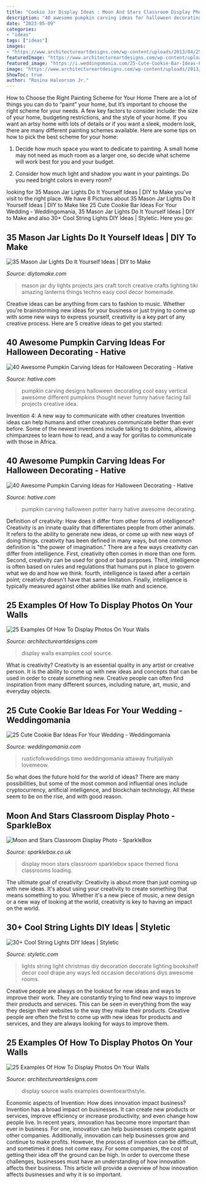 ```yaml
---
title: "Cookie Jar Display Ideas : Moon And Stars Classroom Display Photo"
description: "40 awesome pumpkin carving ideas for halloween decorating"
date: "2023-05-09"
categories:
- "ideas"
tags: ["ideas"]
images:
- "https://www.architectureartdesigns.com/wp-content/uploads/2013/04/25-cool-ideas-to-display-family-photos-on-your-walls18-635x605.jpg"
featuredImage: "https://www.architectureartdesigns.com/wp-content/uploads/2013/04/25-cool-ideas-to-display-family-photos-on-your-walls18-635x605.jpg"
featured_image: "https://i.weddingomania.com/25-Cute-Cookie-Bar-Ideas-For-Your-Wedding2.jpg"
image: "https://www.architectureartdesigns.com/wp-content/uploads/2013/04/25-cool-ideas-to-display-family-photos-on-your-walls18-635x605.jpg"
ShowToc: true
author: "Rosina Halvorson Jr."
---
```



How to Choose the Right Painting Scheme for Your Home
There are a lot of things you can do to “paint” your home, but it’s important to choose the right scheme for your needs. A few key factors to consider include: the size of your home, budgeting restrictions, and the style of your home. If you want an artsy home with lots of details or if you want a sleek, modern look, there are many different painting schemes available. Here are some tips on how to pick the best scheme for your home:
1. Decide how much space you want to dedicate to painting. A small home may not need as much room as a larger one, so decide what scheme will work best for you and your budget.

2. Consider how much light and shadow you want in your paintings. Do you need bright colors in every room?

	

		
looking for 35 Mason Jar Lights Do It Yourself Ideas | DIY to Make you've visit to the right place. We have 8 Pictures about 35 Mason Jar Lights Do It Yourself Ideas | DIY to Make like 25 Cute Cookie Bar Ideas For Your Wedding - Weddingomania, 35 Mason Jar Lights Do It Yourself Ideas | DIY to Make and also 30+ Cool String Lights DIY Ideas | Styletic. Here you go:
		
    
## 35 Mason Jar Lights Do It Yourself Ideas | DIY To Make

<img loading=lazy src="http://www.diytomake.com/wp-content/uploads/2016/11/Mason-Jar-Techno-Tiki-Torch.jpg" onerror="this.onerror=null;this.src='https://tse2.mm.bing.net/th?id=OIP.-eQdCGM_EoVsDS1dnzHSjAHaJe&amp;pid=15.1';" alt="35 Mason Jar Lights Do It Yourself Ideas | DIY to Make">

_Source: diytomake.com_

>mason jar diy lights projects jars craft torch creative crafts lighting tiki amazing lanterns things techno easy cool decor homemade. 

	

Creative ideas can be anything from cars to fashion to music. Whether you're brainstorming new ideas for your business or just trying to come up with some new ways to express yourself, creativity is a key part of any creative process. Here are 5 creative ideas to get you started:

    
## 40 Awesome Pumpkin Carving Ideas For Halloween Decorating - Hative

<img loading=lazy src="https://hative.com/wp-content/uploads/2014/10/pumpkin-carving-ideas/24-pumpkin-family.jpg" onerror="this.onerror=null;this.src='https://tse3.mm.bing.net/th?id=OIP.jUf8mguE0nMboep1QsloMQHaHa&amp;pid=15.1';" alt="40 Awesome Pumpkin Carving Ideas for Halloween Decorating - Hative">

_Source: hative.com_

>pumpkin carving designs halloween decorating cool easy vertical awesome different pumpkins thought never funny hative facing fall projects creative idea. 

	

Invention 4: A new way to communicate with other creatures
Invention ideas can help humans and other creatures communicate better than ever before. Some of the newest inventions include talking to dolphins, allowing chimpanzees to learn how to read, and a way for gorillas to communicate with those in Africa.

    
## 40 Awesome Pumpkin Carving Ideas For Halloween Decorating - Hative

<img loading=lazy src="https://hative.com/wp-content/uploads/2014/10/pumpkin-carving-ideas/23-harry-potter-pumpkin.jpg" onerror="this.onerror=null;this.src='https://tse1.mm.bing.net/th?id=OIP.3nkLtWKjVoDStJ28_M8d9wHaLH&amp;pid=15.1';" alt="40 Awesome Pumpkin Carving Ideas for Halloween Decorating - Hative">

_Source: hative.com_

>pumpkin carving halloween potter harry hative awesome decorating. 

	

Definition of creativity: How does it differ from other forms of intelligence?
Creativity is an innate quality that differentiates people from other animals. It refers to the ability to generate new ideas, or come up with new ways of doing things. creativity has been defined in many ways, but one common definition is "the power of imagination." There are a few ways creativity can differ from intelligence. First, creativity often comes in more than one form. Second, creativity can be used for good or bad purposes. Third, intelligence is often based on rules and regulations that humans put in place to govern what we do and how we think. fourth, intelligence is taxed after a certain point; creativity doesn't have that same limitation. Finally, intelligence is typically measured against other abilities like math and science.

    
## 25 Examples Of How To Display Photos On Your Walls

<img loading=lazy src="https://www.architectureartdesigns.com/wp-content/uploads/2013/04/25-cool-ideas-to-display-family-photos-on-your-walls10-635x469.jpg" onerror="this.onerror=null;this.src='https://tse1.mm.bing.net/th?id=OIP.FCGkmsIedFM3XFsjHGv8-gHaFe&amp;pid=15.1';" alt="25 Examples Of How To Display Photos On Your Walls">

_Source: architectureartdesigns.com_

>display walls examples cool source. 

	

What is creativity?
Creativity is an essential quality in any artist or creative person. It is the ability to come up with new ideas and concepts that can be used in order to create something new. Creative people can often find inspiration from many different sources, including nature, art, music, and everyday objects.

    
## 25 Cute Cookie Bar Ideas For Your Wedding - Weddingomania

<img loading=lazy src="https://i.weddingomania.com/25-Cute-Cookie-Bar-Ideas-For-Your-Wedding2.jpg" onerror="this.onerror=null;this.src='https://tse1.mm.bing.net/th?id=OIP.XiHrGXLdBGWJcpgYGV2WDwAAAA&amp;pid=15.1';" alt="25 Cute Cookie Bar Ideas For Your Wedding - Weddingomania">

_Source: weddingomania.com_

>rusticfolkweddings timo weddingomania attaway fruitjaliyah lovemeow. 

	

So what does the future hold for the world of ideas? There are many possibilities, but some of the most common and influential ones include cryptocurrency, artificial intelligence, and blockchain technology. All these seem to be on the rise, and with good reason.

    
## Moon And Stars Classroom Display Photo - SparkleBox

<img loading=lazy src="http://www.sparklebox.co.uk/gallery/gal111-115/wpimages/wp3c315d91_06.png" onerror="this.onerror=null;this.src='https://tse1.mm.bing.net/th?id=OIP.Coa2Ajop5I_Ffb3jv9aieAHaFc&amp;pid=15.1';" alt="Moon and Stars Classroom Display Photo - SparkleBox">

_Source: sparklebox.co.uk_

>display moon stars classroom sparklebox space themed fiona classrooms loading. 

	

The ultimate goal of creativity:
Creativity is about more than just coming up with new ideas. It's about using your creativity to create something that means something to you. Whether it's a new piece of music, a new design or a new way of looking at the world, creativity is key to having an impact on the world.

    
## 30+ Cool String Lights DIY Ideas | Styletic

<img loading=lazy src="https://styletic.com/wp-content/uploads/2015/01/string-lights-diy-ideas/19-string-lights-diy-ideas.jpg" onerror="this.onerror=null;this.src='https://tse3.mm.bing.net/th?id=OIP.RhR4kU3i3S3WWR3vGJKLfQHaLH&amp;pid=15.1';" alt="30+ Cool String Lights DIY Ideas | Styletic">

_Source: styletic.com_

>lights string light christmas diy decoration decorate lighting bookshelf decor cool drape any ways led occasion decorations diys awesome rooms. 

	

Creative people are always on the lookout for new ideas and ways to improve their work. They are constantly trying to find new ways to improve their products and services. This can be seen in everything from the way they design their websites to the way they make their products. Creative people are often the first to come up with new ideas for products and services, and they are always looking for ways to improve them.

    
## 25 Examples Of How To Display Photos On Your Walls

<img loading=lazy src="https://www.architectureartdesigns.com/wp-content/uploads/2013/04/25-cool-ideas-to-display-family-photos-on-your-walls18-635x605.jpg" onerror="this.onerror=null;this.src='https://tse2.mm.bing.net/th?id=OIP.utXDW0pe7aS8Oa2E7naFjQHaHD&amp;pid=15.1';" alt="25 Examples Of How To Display Photos On Your Walls">

_Source: architectureartdesigns.com_

>display source walls examples downtoearthstyle. 

	

Economic aspects of Invention: How does innovation impact business?
Invention has a broad impact on businesses. It can create new products or services, improve efficiency or increase productivity, and even change how people live. In recent years, innovation has become more important than ever in business. For one, innovation can help businesses compete against other companies. Additionally, innovation can help businesses grow and continue to make profits. However, the process of invention can be difficult, and sometimes it does not come easy. For some companies, the cost of getting their idea off the ground can be high. In order to overcome these challenges, businesses must have an understanding of how innovation affects their business. This article will provide a overview of how innovation affects businesses and why it is so important.

